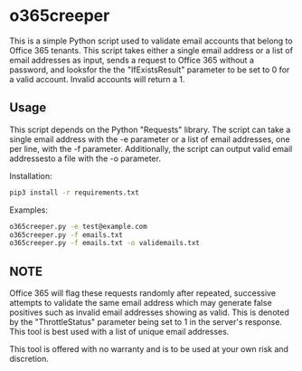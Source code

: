 # o365creeper

This is a simple Python script used to validate email accounts that belong to Office 365 tenants. 
This script takes either a single email address or a list of email addresses as input, 
sends a request to Office 365 without a password, and looksfor the the "IfExistsResult"
parameter to be set to 0 for a valid account. Invalid accounts will return a 1.

## Usage

This script depends on the Python "Requests" library. The script can take a single email address
with the -e parameter or a list of email addresses, one per line, with the -f parameter. 
Additionally, the script can output valid email addressesto a file with the -o parameter.

Installation:

```bash
pip3 install -r requirements.txt
```

Examples:

```bash
o365creeper.py -e test@example.com
o365creeper.py -f emails.txt
o365creeper.py -f emails.txt -o validemails.txt
```

## NOTE

Office 365 will flag these requests randomly after repeated, successive attempts to validate the 
same email address which may generate false positives such as invalid email addresses showing as 
valid. This is denoted by the "ThrottleStatus" parameter being set to 1 in the server's response. 
This tool is best used with a list of unique email addresses.

This tool is offered with no warranty and is to be used at your own risk and discretion.
